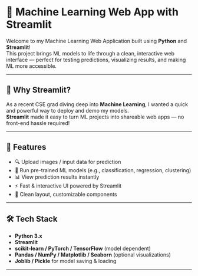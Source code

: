 # 🧠 Machine Learning Web App with Streamlit

Welcome to my Machine Learning Web Application built using **Python** and **Streamlit**!  
This project brings ML models to life through a clean, interactive web interface — perfect for testing predictions, visualizing results, and making ML more accessible.

---

## 🚀 Why Streamlit?

As a recent CSE grad diving deep into **Machine Learning**, I wanted a quick and powerful way to deploy and demo my models.  
**Streamlit** made it easy to turn ML projects into shareable web apps — no front-end hassle required!

---

## 📌 Features

- 🔍 Upload images / input data for prediction  
- 🤖 Run pre-trained ML models (e.g., classification, regression, clustering)  
- 📊 View prediction results instantly  
- ⚡️ Fast & interactive UI powered by Streamlit  
- 🎨 Clean layout, customizable components

---

## 🛠️ Tech Stack

- **Python 3.x**
- **Streamlit**
- **scikit-learn / PyTorch / TensorFlow** (model dependent)
- **Pandas / NumPy / Matplotlib / Seaborn** (optional visualizations)
- **Joblib / Pickle** for model saving & loading

---

